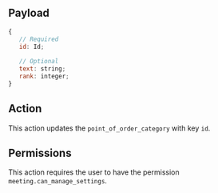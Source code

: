 ## Payload
```js
{
   // Required
   id: Id;
 
   // Optional
   text: string;
   rank: integer;
}
```

## Action
This action updates the `point_of_order_category` with key `id`.

## Permissions
This action requires the user to have the permission `meeting.can_manage_settings`.